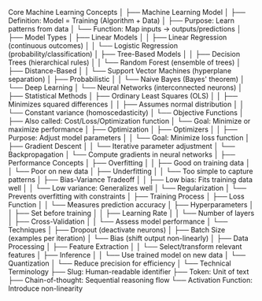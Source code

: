Core Machine Learning Concepts
│
├── Machine Learning Model
│   ├── Definition: Model = Training (Algorithm + Data)
│   ├── Purpose: Learn patterns from data
│   └── Function: Map inputs → outputs/predictions
│
├── Model Types
│   ├── Linear Models
│   │   ├── Linear Regression (continuous outcomes)
│   │   └── Logistic Regression (probability/classification)
│   ├── Tree-Based Models
│   │   ├── Decision Trees (hierarchical rules)
│   │   └── Random Forest (ensemble of trees)
│   ├── Distance-Based
│   │   └── Support Vector Machines (hyperplane separation)
│   ├── Probabilistic
│   │   └── Naive Bayes (Bayes' theorem)
│   └── Deep Learning
│       └── Neural Networks (interconnected neurons)
│
├── Statistical Methods
│   ├── Ordinary Least Squares (OLS)
│   │   ├── Minimizes squared differences
│   │   ├── Assumes normal distribution
│   │   └── Constant variance (homoscedasticity)
│   └── Objective Functions
│       ├── Also called: Cost/Loss/Optimization function
│       └── Goal: Minimize or maximize performance
│
├── Optimization
│   ├── Optimizers
│   │   ├── Purpose: Adjust model parameters
│   │   └── Goal: Minimize loss function
│   ├── Gradient Descent
│   │   └── Iterative parameter adjustment
│   └── Backpropagation
│       └── Compute gradients in neural networks
│
├── Performance Concepts
│   ├── Overfitting
│   │   ├── Good on training data
│   │   └── Poor on new data
│   ├── Underfitting
│   │   └── Too simple to capture patterns
│   ├── Bias-Variance Tradeoff
│   │   ├── Low bias: Fits training data well
│   │   └── Low variance: Generalizes well
│   └── Regularization
│       └── Prevents overfitting with constraints
│
├── Training Process
│   ├── Loss Function
│   │   └── Measures prediction accuracy
│   ├── Hyperparameters
│   │   ├── Set before training
│   │   ├── Learning Rate
│   │   └── Number of layers
│   ├── Cross-Validation
│   │   └── Assess model performance
│   └── Techniques
│       ├── Dropout (deactivate neurons)
│       ├── Batch Size (examples per iteration)
│       └── Bias (shift output non-linearly)
│
├── Data Processing
│   ├── Feature Extraction
│   │   └── Select/transform relevant features
│   ├── Inference
│   │   └── Use trained model on new data
│   └── Quantization
│       └── Reduce precision for efficiency
│
└── Technical Terminology
    ├── Slug: Human-readable identifier
    ├── Token: Unit of text
    ├── Chain-of-thought: Sequential reasoning flow
    └── Activation Function: Introduce non-linearity